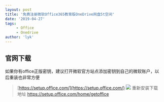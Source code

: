```yaml
---
layout: post
title: '免费注册微软Office365教育版OneDrive网盘5t空间'
date: '2019-04-27'
tags:
     - Office
     - Onedrive
author: 'lyk'
---
```

## 官网下载
如果你有office正版密钥，建议打开微软官方站点添加密钥到自己的微软账户，以后重装也非常方便
> [https://setup.office.com/](https://setup.office.com/)
![](https://up.go28.cn/pimg/20190428222023.png!960)
重新安装下载地址
https://setup.office.com/home/getoffice

